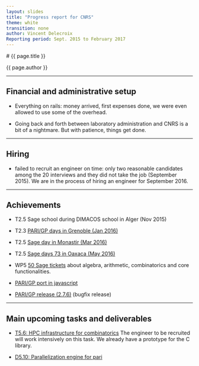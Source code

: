 ```yaml
---
layout: slides
title: "Progress report for CNRS"
theme: white
transition: none
author: Vincent Delecroix
Reporting period: Sept. 2015 to February 2017
---
```


<section data-markdown data-separator="^---\n" data-separator-vertical="^--\n">
# {{ page.title }}

{{ page.author }}

---

## Financial and administrative setup

- Everything on rails: money arrived, first expenses done,
  we were even allowed to use some of the overhead.

- Going back and forth between laboratory administration and
  CNRS is a bit of a nightmare. But with patience, things
  get done.

---
## Hiring

- failed to recruit an engineer on time: only two reasonable
  candidates among the 20 interviews and they did not take the job
  (September 2015). We are in the process of hiring an engineer for
  September 2016.

---
## Achievements

- T2.5 Sage school during DIMACOS school in Alger (Nov 2015)

- T2.3 [PARI/GP days in Grenoble (Jan 2016)](http://pari.math.u-bordeaux.fr/Events/PARI2016/)

- T2.5 [Sage day in Monastir (Mar 2016)](http://www.edsf.fss.rnu.tn/Colloque1/colloque3.html)

- T2.5 [Sage days 73 in Oaxaca (May 2016)](http://wiki.sagemath.org/days73)

- WP5 [50 Sage tickets](https://trac.sagemath.org/query?author=~Vincent+Delecroix&or&author=~Adrien+Boussicault&max=500&col=id&col=summary&col=status&col=milestone&col=component&desc=1&order=milestone) about algebra, arithmetic, combinatorics and core functionalities.

- [PARI/GP port in javascript](http://pari.math.u-bordeaux.fr/gp.html)

- [PARI/GP release (2.7.6)](http://pari.math.u-bordeaux.fr/download.html) (bugfix release)

---
## Main upcoming tasks and deliverables

- [T5.6: HPC infrastructure for combinatorics](https://github.com/OpenDreamKit/OpenDreamKit/issues/104)
  The engineer to be recruited will work intensively on this task. We
  already have a prototype for the C library.

- [D5.10: Parallelization engine for pari](https://github.com/OpenDreamKit/OpenDreamKit/issues/108)

</section>
